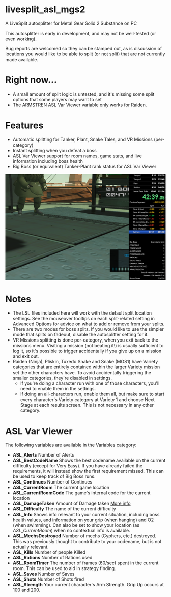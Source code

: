 # livesplit_asl_mgs2
A LiveSplit autosplitter for Metal Gear Solid 2 Substance on PC

This autosplitter is early in development, and may not be well-tested (or even working).

Bug reports are welcomed so they can be stamped out, as is discussion of locations you would like to be able to split (or not split) that are not currently made available.

# Right now...
* A small amount of split logic is untested, and it's missing some split options that some players may want to set
* The ARMSTREN ASL Var Viewer variable only works for Raiden.

# Features
* Automatic splitting for Tanker, Plant, Snake Tales, and VR Missions (per-category)
* Instant splitting when you defeat a boss
* ASL Var Viewer support for room names, game stats, and live information including boss health
* Big Boss (or equivalent) Tanker-Plant rank status for ASL Var Viewer

![Screenshot](README.png)

# Notes
* The LSL files included here will work with the default split location settings. See the mouseover tooltips on each split-related setting in Advanced Options for advice on what to add or remove from your splits.
* There are two modes for boss splits. If you would like to use the simpler mode that splits on fadeout, disable the autosplitter setting for it.
* VR Missions splitting is done per-category, when you exit back to the missions menu. Visiting a mission (not beating it!) is usually sufficient to log it, so it's possible to trigger accidentally if you give up on a mission and exit out.
* Raiden (Ninja), Pliskin, Tuxedo Snake and Snake (MGS1) have Variety categories that are entirely contained within the larger Variety mission set the other characters have. To avoid accidentally triggering the smaller categories, they're disabled in settings.
  * If you're doing a character run with one of those characters, you'll need to enable them in the settings.
  * If doing an all-characters run, enable them all, but make sure to start every character's Variety category at Variety 1 and choose Next Stage at each results screen. This is not necessary in any other category.

# ASL Var Viewer
The following variables are available in the Variables category:
* **ASL_Alerts** Number of Alerts
* **ASL_BestCodeName** Shows the best codename available on the current difficulty (except for Very Easy). If you have already failed the requirements, it will instead show the first requirement missed. This can be used to keep track of Big Boss runs.
* **ASL_Continues** Number of Continues
* **ASL_CurrentRoom** The current game location
* **ASL_CurrentRoomCode** The game's internal code for the current location
* **ASL_DamageTaken** Amount of Damage taken [More info](https://metalgearspeedrunners.com/wiki/doku.php?id=mgs2_difficulty_differences#health_values)
* **ASL_Difficulty** The name of the current difficulty
* **ASL_Info** Shows info relevant to your current situation, including boss health values, and information on your grip (when hanging) and O2 (when swimming). Can also be set to show your location (as *ASL_CurrentRoom*) when no contextual info is available.
* **ASL_MechsDestroyed** Number of mechs (Cyphers, etc.) destroyed. This was previously thought to contribute to your codename, but is not actually relevant.
* **ASL_Kills** Number of people Killed
* **ASL_Rations** Number of Rations used
* **ASL_RoomTimer** The number of frames (60/sec) spent in the current room. This can be used to aid in strategy finding.
* **ASL_Saves** Number of Saves
* **ASL_Shots** Number of Shots fired
* **ASL_Strength** Your current character's Arm Strength. Grip Up occurs at 100 and 200.
